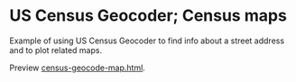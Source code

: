 US Census Geocoder; Census maps
===============================

Example of using US Census Geocoder to find info about a street address and to plot related maps.

Preview [census-geocode-map.html](http://htmlpreview.github.io/?https://github.com/EarlGlynn/CensusGeocodeMaps/blob/master/census-geocode-map.html).
